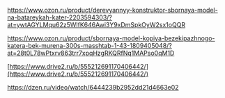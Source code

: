 https://www.ozon.ru/product/derevyannyy-konstruktor-sbornaya-model-na-batareykah-kater-2203594303/?at=ywtAGYLMqu62z5WlfK646Awi3Y9xDmSpkOyW2sx1oQQR


https://www.ozon.ru/product/sbornaya-model-kopiya-bezekipazhnogo-katera-bek-murena-300s-masshtab-1-43-1809405048/?at=28t0L78wPtxrv863trr7xpqHzgRKQRfNq1MAPso0qM1D




[https://www.drive2.ru/b/555212691170406442/](https://www.drive2.ru/b/555212691170406442/)


https://dzen.ru/video/watch/6444239b2952dd21d4663e02
